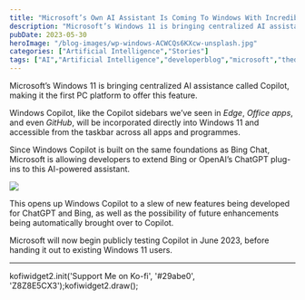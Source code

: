 ```yaml
---
title: "Microsoft’s Own AI Assistant Is Coming To Windows With Incredible New AI Features"
description: "Microsoft’s Windows 11 is bringing centralized AI assistance called Copilot, making it the first PC platform to offer this feature. Windows Copilot, like the Copilot sidebars we’ve seen in Edge, Office apps, and even GitHub, will be incorporated directly into Windows 11 and accessible from the taskbar across all apps and programmes. Since Windows Copilot [&hellip;]"
pubDate: 2023-05-30
heroImage: "/blog-images/wp-windows-ACWCQs6KXcw-unsplash.jpg"
categories: ["Artificial Intelligence","Stories"]
tags: ["AI","Artificial Intelligence","developerblog","microsoft","thedeveloperstory","Windows"]
---
```


Microsoft’s Windows 11 is bringing centralized AI assistance called Copilot, making it the first PC platform to offer this feature.

Windows Copilot, like the Copilot sidebars we’ve seen in _Edge_, _Office apps_, and even _GitHub_, will be incorporated directly into Windows 11 and accessible from the taskbar across all apps and programmes.

Since Windows Copilot is built on the same foundations as Bing Chat, Microsoft is allowing developers to extend Bing or OpenAI’s ChatGPT plug-ins to this AI-powered assistant.

![](https://thedeveloperstory.com/wp-content/uploads/2023/05/windowscopilot.gif)

This opens up Windows Copilot to a slew of new features being developed for ChatGPT and Bing, as well as the possibility of future enhancements being automatically brought over to Copilot.

Microsoft will now begin publicly testing Copilot in June 2023, before handing it out to existing Windows 11 users.

* * *

kofiwidget2.init('Support Me on Ko-fi', '#29abe0', 'Z8Z8E5CX3');kofiwidget2.draw();